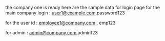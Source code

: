 the company one is ready here are the sample data for login page
for the main company login :
user1@example.com,password123

for the user id :
employee1@company.com , emp123

for admin :
admin@company.com,admin123
